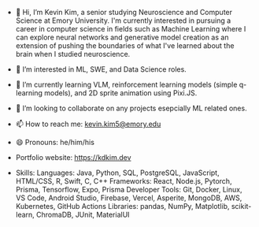 - 👋 Hi, I’m Kevin Kim, a senior studying Neuroscience and Computer Science at Emory University. I'm currently interested in pursuing a career in computer science in fields such as Machine Learning where I can explore neural networks and generative model creation as an extension of pushing the boundaries of what I've learned about the brain when I studied neuroscience.
- 👀 I’m interested in ML, SWE, and Data Science roles.
- 🌱 I’m currently learning VLM, reinforcement learning models (simple q-learning models), and 2D sprite animation using Pixi.JS.
- 💞️ I’m looking to collaborate on any projects esepcially ML related ones.
- 📫 How to reach me: kevin.kim5@emory.edu
- 😄 Pronouns: he/him/his
- Portfolio website: https://kdkim.dev

- Skills:
Languages: Java, Python, SQL, PostgreSQL, JavaScript, HTML/CSS, R, Swift, C, C++
Frameworks: React, Node.js, Pytorch, Prisma, Tensorflow, Expo, Prisma
Developer Tools: Git, Docker, Linux, VS Code, Android Studio, Firebase, Vercel, Asperite, MongoDB, AWS, Kubernetes, GitHub Actions
Libraries: pandas, NumPy, Matplotlib, scikit-learn, ChromaDB, JUnit, MaterialUI

<!---
kkim-4/kkim-4 is a ✨ special ✨ repository because its `README.md` (this file) appears on your GitHub profile.
You can click the Preview link to take a look at your changes.
--->
